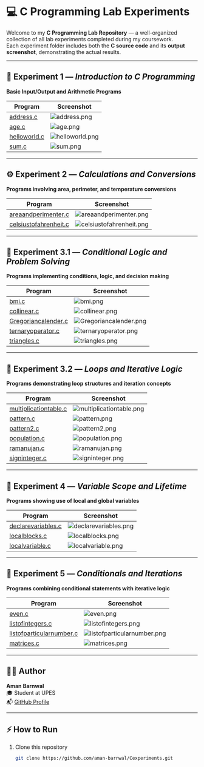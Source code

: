# 💻 C Programming Lab Experiments  

Welcome to my **C Programming Lab Repository** — a well-organized collection of all lab experiments completed during my coursework.  
Each experiment folder includes both the **C source code** and its **output screenshot**, demonstrating the actual results.

---

## 📘 Experiment 1 — *Introduction to C Programming*  
**Basic Input/Output and Arithmetic Programs**

| Program | Screenshot |
|----------|-------------|
| [address.c](Experiment1/address.c) | ![address.png](Experiment1/address.png) |
| [age.c](Experiment1/age.c) | ![age.png](Experiment1/age.png) |
| [helloworld.c](Experiment1/helloworld.c) | ![helloworld.png](Experiment1/helloworld.png) |
| [sum.c](Experiment1/sum.c) | ![sum.png](Experiment1/sum.png) |

---

## ⚙️ Experiment 2 — *Calculations and Conversions*  
**Programs involving area, perimeter, and temperature conversions**

| Program | Screenshot |
|----------|-------------|
| [areaandperimenter.c](Experiment2/areaandperimenter.c) | ![areaandperimenter.png](Experiment2/areaandperimenter.png) |
| [celsiustofahrenheit.c](Experiment2/celsiustofahrenheit.c) | ![celsiustofahrenheit.png](Experiment2/celsiustofahrenheit.png) |

---

## 🧮 Experiment 3.1 — *Conditional Logic and Problem Solving*  
**Programs implementing conditions, logic, and decision making**

| Program | Screenshot |
|----------|-------------|
| [bmi.c](Experiment3/Experiment3_1/bmi.c) | ![bmi.png](Experiment3/Experiment3_1/bmi.png) |
| [collinear.c](Experiment3/Experiment3_1/collinear.c) | ![collinear.png](Experiment3/Experiment3_1/collinear.png) |
| [Gregoriancalender.c](Experiment3/Experiment3_1/Gregoriancalender.c) | ![Gregoriancalender.png](Experiment3/Experiment3_1/Gregoriancalender.png) |
| [ternaryoperator.c](Experiment3/Experiment3_1/ternaryoperator.c) | ![ternaryoperator.png](Experiment3/Experiment3_1/ternaryoperator.png) |
| [triangles.c](Experiment3/Experiment3_1/triangles.c) | ![triangles.png](Experiment3/Experiment3_1/triangles.png) |

---

## 🔁 Experiment 3.2 — *Loops and Iterative Logic*  
**Programs demonstrating loop structures and iteration concepts**

| Program | Screenshot |
|----------|-------------|
| [multiplicationtable.c](Experiment3/Experiment3_2/multiplicationtable.c) | ![multiplicationtable.png](Experiment3/Experiment3_2/multiplicationtable.png) |
| [pattern.c](Experiment3/Experiment3_2/pattern.c) | ![pattern.png](Experiment3/Experiment3_2/pattern.png) |
| [pattern2.c](Experiment3/Experiment3_2/pattern2.c) | ![pattern2.png](Experiment3/Experiment3_2/pattern2.png) |
| [population.c](Experiment3/Experiment3_2/population.c) | ![population.png](Experiment3/Experiment3_2/population.png) |
| [ramanujan.c](Experiment3/Experiment3_2/ramanujan.c) | ![ramanujan.png](Experiment3/Experiment3_2/ramanujan.png) |
| [signinteger.c](Experiment3/Experiment3_2/signinteger.c) | ![signinteger.png](Experiment3/Experiment3_2/signinteger.png) |

---

## 🧠 Experiment 4 — *Variable Scope and Lifetime*  
**Programs showing use of local and global variables**

| Program | Screenshot |
|----------|-------------|
| [declarevariables.c](Experiment4/declarevariables.c) | ![declarevariables.png](Experiment4/declarevariables.png) |
| [localblocks.c](Experiment4/localblocks.c) | ![localblocks.png](Experiment4/localblocks.png) |
| [localvariable.c](Experiment4/localvariable.c) | ![localvariable.png](Experiment4/localvariable.png) |

---

## 🔢 Experiment 5 — *Conditionals and Iterations*  
**Programs combining conditional statements with iterative logic**

| Program | Screenshot |
|----------|-------------|
| [even.c](Experiment5/even.c) | ![even.png](Experiment5/even.png) |
| [listofintegers.c](Experiment5/listofintegers.c) | ![listofintegers.png](Experiment5/listofintegers.png) |
| [listofparticularnumber.c](Experiment5/listofparticularnumber.c) | ![listofparticularnumber.png](Experiment5/listofparticularnumber.png) |
| [matrices.c](Experiment5/matrices.c) | ![matrices.png](Experiment5/matrices.png) |

---

## 👨‍💻 Author  
**Aman Barnwal**  
🎓 Student at UPES  
📬 [GitHub Profile](https://github.com/aman-barnwal)

---

## ⚡ How to Run  

1. Clone this repository  
   ```bash
   git clone https://github.com/aman-barnwal/Cexperiments.git

